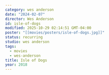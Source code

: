 ```yaml
---
category: wes anderson
date: "2024-02-07"
director: Wes Anderson
id: isle-of-dogs
modified: 2025-10-29 02:14:51 GMT-04:00
poster: "[[movies/posters/isle-of-dogs.jpg]]"
status: recurring
studio: wes anderson
tags:
  - movies
  - wes-anderson
title: Isle of Dogs
year: 2018
---
```

